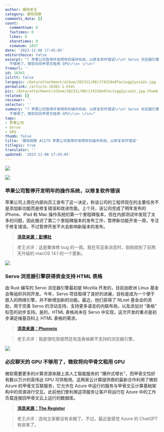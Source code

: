 ```yaml
---
author: 硬核老王
category: 硬核观察
comments_data: []
count:
  commentnum: 0
  favtimes: 0
  likes: 0
  sharetimes: 0
  viewnum: 1837
date: '2023-11-08 17:45:05'
editorchoice: false
excerpt: "? 苹果公司暂停开发明年的操作系统，以修复软件错误\r\n? Servo 浏览器引擎获得资金支持 HTML 表格\r\n? 必应聊天的 GPU
  不够用了，微软将向甲骨文租用 GPU\r\n» \r\n»"
fromurl: ''
id: 16361
islctt: false
largepic: /data/attachment/album/202311/08/174319n87ac1xgg2ycxa2x.jpg
permalink: /article-16361-1.html
pic: /data/attachment/album/202311/08/174319n87ac1xgg2ycxa2x.jpg.thumb.jpg
related: []
reviewer: ''
selector: ''
summary: "? 苹果公司暂停开发明年的操作系统，以修复软件错误\r\n? Servo 浏览器引擎获得资金支持 HTML 表格\r\n? 必应聊天的 GPU
  不够用了，微软将向甲骨文租用 GPU\r\n» \r\n»"
tags:
- 苹果公司
- Servo
- GPU
thumb: false
title: '硬核观察 #1179 苹果公司暂停开发明年的操作系统，以修复软件错误'
titlepic: true
translator: ''
updated: '2023-11-08 17:45:05'
---
```


![](/data/attachment/album/202311/08/174319n87ac1xgg2ycxa2x.jpg)


![](/data/attachment/album/202311/08/174356p6wn2kl8okkwno9n.png)


### 苹果公司暂停开发明年的操作系统，以修复软件错误


苹果公司上周在内部向员工宣布了这一决定，称该公司的工程师现在的主要任务不是添加新功能而是修复错误和改进性能。上个月，该公司完成了明年发布的 iPhone、iPad 和 Mac 操作系统的第一个里程碑版本，但在内部测试中发现了太多的问题，因此推迟了第二个里程碑版本的发布工作，暂停新功能开发一周，专注于修复错误。不过暂停开发不大会影响新版本的发布。



> 
> **[消息来源：彭博社](https://www.bloomberg.com/news/articles/2023-11-07/apple-delays-work-on-ios-18-macos-15-watchos-11-due-to-problems-with-bugs)**
> 
> 
> 



> 
> 老王点评：这是集体修 bug 的一周。我在写这条消息时，刚刚收到了前两天升级的 macOS 14.1 的一个更新。
> 
> 
> 


![](/data/attachment/album/202311/08/174417c5lf18zmmgmlmryg.png)


### Servo 浏览器引擎获得资金支持 HTML 表格


由 Rust 编写的 Servo 浏览器引擎最初是 Mozilla 开发的，目前由欧洲 Linux 基金会等组织共同开发。今年，Servo 项目取得了良好的进展，目标是成为一个便于嵌入的网络引擎，并不断增加新的功能。最近，他们获得了 NLnet 基金会的资助，用于完善 Servo 的浮动支持、支持更多语言的内联布局，以及添加对 “表格” 标签的初步支持。是的，HTML 表格尚未在 Servo 中实现，这次开发的重点是初步满足维基百科上 HTML 表格的需求。



> 
> **[消息来源：Phoronix](https://www.phoronix.com/news/Servo-Grant-Funding-Table)**
> 
> 
> 



> 
> 老王点评：我是很吃惊居然还有连表格都不支持的浏览器引擎。
> 
> 
> 


![](/data/attachment/album/202311/08/174438jhj3035jfjhhsn7f.png)


### 必应聊天的 GPU 不够用了，微软将向甲骨文租用 GPU


微软需要更多的计算资源来跟上其人工智能服务的 “爆炸式增长”，而甲骨文恰好有数以万计的英伟达 GPU 可供租用。这两家云计算提供商的最新合作利用了微软 Azure 的甲骨文互联服务，它允许在 Azure 中运行的服务与甲骨文云计算基础架构中的资源进行交互。此前他们曾利用这项服务让客户将运行在 Azure 中的工作负载连接回甲骨文云上运行的数据库。



> 
> **[消息来源：The Register](https://www.theregister.com/2023/11/07/bing_gpu_oracle/)**
> 
> 
> 



> 
> 老王点评：连地主家都没有余粮了。不过，最近是感觉 Azure 的 ChatGPT 有些笨了。
> 
> 
>